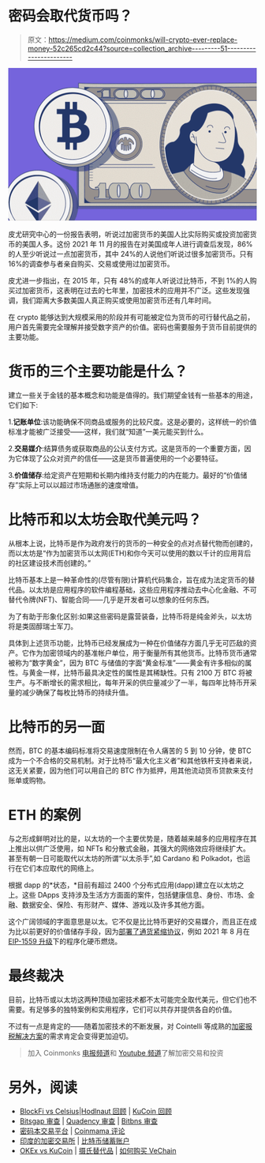 # 密码会取代货币吗？

> 原文：<https://medium.com/coinmonks/will-crypto-ever-replace-money-52c265cd2c44?source=collection_archive---------51----------------------->

![](img/461af59fcacdc12f9f1f962c6af9c201.png)

皮尤研究中心的一份报告表明，听说过加密货币的美国人比实际购买或投资加密货币的美国人多。这份 2021 年 11 月的报告在对美国成年人进行调查后发现，86%的人至少听说过一点加密货币，其中 24%的人说他们听说过很多加密货币。只有 16%的调查参与者亲自购买、交易或使用过加密货币。

皮尤进一步指出，在 2015 年，只有 48%的成年人听说过比特币，不到 1%的人购买过加密货币，这表明在过去的七年里，加密技术的应用并不广泛。这些发现强调，我们距离大多数美国人真正购买或使用加密货币还有几年时间。

在 crypto 能够达到大规模采用的阶段并有可能被定位为货币的可行替代品之前，用户首先需要完全理解并接受数字资产的价值。密码也需要服务于货币目前提供的主要功能。

# 货币的三个主要功能是什么？

建立一些关于金钱的基本概念和功能是值得的。我们期望金钱有一些基本的用途，它们如下:

1.**记账单位**:该功能确保不同商品或服务的比较尺度。这是必要的，这样统一的价值标准才能被广泛接受——这样，我们就“知道”一美元能买到什么。

2.**交易媒介**:结算债务或获取商品的公认支付方式。这是货币的一个重要方面，因为它体现了公众对资产的信任——这是货币普遍使用的一个必要特征。

3.**价值储存**:给定资产在短期和长期内维持支付能力的内在能力。最好的“价值储存”实际上可以以超过市场通胀的速度增值。

# 比特币和以太坊会取代美元吗？

从根本上说，比特币是作为政府发行的货币的一种安全的点对点替代物而创建的，而以太坊是“作为加密货币以太网(ETH)和你今天可以使用的数以千计的应用背后的社区建设技术而创建的。”

比特币基本上是一种革命性的(尽管有限)计算机代码集合，旨在成为法定货币的替代品。以太坊是应用程序的软件编程基础，这些应用程序推动去中心化金融、不可替代令牌(NFT)、智能合同——几乎是开发者可以想象的任何东西。

为了有助于形象化区别:如果这些密码是露营装备，比特币将是纯金斧头，以太坊将是类固醇瑞士军刀。

具体到上述货币功能，比特币已经发展成为一种在价值储存方面几乎无可匹敌的资产。它作为加密领域内的基准帐户单位，用于衡量所有其他货币。比特币货币通常被称为“数字黄金”，因为 BTC 与储值的字面“黄金标准”——黄金有许多相似的属性。与黄金一样，比特币最具决定性的属性是其稀缺性。只有 2100 万 BTC 将被生产。与不断增长的需求相比，每年开采的供应量减少了一半，每四年比特币开采量的减少确保了每枚比特币的持续升值。

# 比特币的另一面

然而，BTC 的基本编码标准将交易速度限制在令人痛苦的 5 到 10 分钟，使 BTC 成为一个不合格的交易机制。对于比特币“最大化主义者”和其他铁杆支持者来说，这无关紧要，因为他们可以用自己的 BTC 作为抵押，用其他流动货币贷款来支付账单或购物。

# ETH 的案例

与之形成鲜明对比的是，以太坊的一个主要优势是，随着越来越多的应用程序在其上推出以供广泛使用，如 NFTs 和分散式金融，其强大的网络效应将继续扩大。甚至有朝一日可能取代以太坊的所谓“以太杀手”,如 Cardano 和 Polkadot，也运行在它们本应取代的网络上。

根据 dapp 的*状态，*目前有超过 2400 个分布式应用(dapp)建立在以太坊之上。这些 DApps 支持涉及生活方方面面的案件，包括健康信息、身份、市场、金融、数据安全、保险、有形财产、媒体、游戏以及许多其他方面。

这个广阔领域的字面意思是以太。它不仅是比比特币更好的交易媒介，而且正在成为比以前更好的价值储存手段，因为[部署了通货紧缩协议](https://blockchain.news/analysis/ethereum-2.0-full-upgrade-will-prompt-a-1-percent-annual-deflation-rate)，例如 2021 年 8 月在 [EIP-1559 升级](https://www.cnbc.com/2021/08/04/what-to-know-about-the-ethereum-london-hard-fork-eip-1559-upgrade.html)下的程序化硬币燃烧。

# 最终裁决

目前，比特币或以太坊这两种顶级加密技术都不太可能完全取代美元，但它们也不需要。有足够多的独特案例和实用程序，它们可以共存并提供各自的价值。

不过有一点是肯定的——随着加密技术的不断发展，对 Cointelli 等成熟的[加密报税解决方案](https://cointelli.com/features)的需求肯定会变得更加迫切。

> 加入 Coinmonks [电报频道](https://t.me/coincodecap)和 [Youtube 频道](https://www.youtube.com/c/coinmonks/videos)了解加密交易和投资

# 另外，阅读

*   [BlockFi vs Celsius](/coinmonks/blockfi-vs-celsius-vs-hodlnaut-8a1cc8c26630)|[Hodlnaut 回顾](/coinmonks/hodlnaut-review-best-way-to-hodl-is-to-earn-interest-on-your-bitcoin-6658a8c19edf) | [KuCoin 回顾](https://coincodecap.com/kucoin-review)
*   [Bitsgap 审查](/coinmonks/bitsgap-review-a-crypto-trading-bot-that-makes-easy-money-a5d88a336df2) | [Quadency 审查](/coinmonks/quadency-review-a-crypto-trading-automation-platform-3068eaa374e1) | [Bitbns 审查](/coinmonks/bitbns-review-38256a07e161)
*   [密码本交易平台](/coinmonks/top-10-crypto-copy-trading-platforms-for-beginners-d0c37c7d698c) | [Coinmama 评论](/coinmonks/coinmama-review-ace5641bde6e)
*   [印度的加密交易所](/coinmonks/bitcoin-exchange-in-india-7f1fe79715c9) | [比特币储蓄账户](/coinmonks/bitcoin-savings-account-e65b13f92451)
*   [OKEx vs KuCoin](https://coincodecap.com/okex-kucoin) | [摄氏替代品](https://coincodecap.com/celsius-alternatives) | [如何购买 VeChain](https://coincodecap.com/buy-vechain)